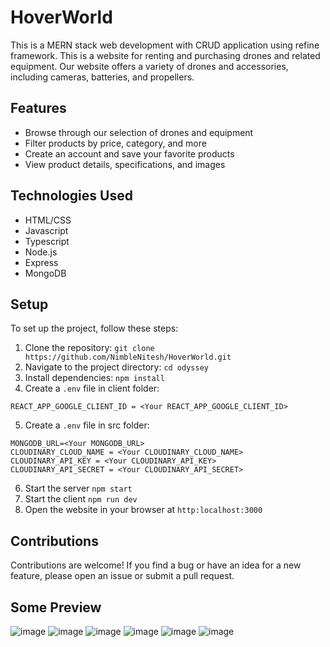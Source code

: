 # HoverWorld
This is a MERN stack web development with CRUD application using refine framework. This is a website for renting and purchasing drones and related equipment. Our website offers a variety of drones and accessories, including cameras, batteries, and propellers.

## Features
- Browse through our selection of drones and equipment
- Filter products by price, category, and more
- Create an account and save your favorite products
- View product details, specifications, and images

## Technologies Used
* HTML/CSS
* Javascript
* Typescript
* Node.js
* Express
* MongoDB

## Setup
To set up the project, follow these steps:
1. Clone the repository: ```git clone https://github.com/NimbleNitesh/HoverWorld.git```
2. Navigate to the project directory: ```cd odyssey```
3. Install dependencies: ```npm install```
4. Create a ```.env``` file in client folder:
```
REACT_APP_GOOGLE_CLIENT_ID = <Your REACT_APP_GOOGLE_CLIENT_ID>
```
5. Create a ```.env``` file in src folder:
```
MONGODB_URL=<Your MONGODB_URL>
CLOUDINARY_CLOUD_NAME = <Your CLOUDINARY_CLOUD_NAME>
CLOUDINARY_API_KEY = <Your CLOUDINARY_API_KEY>
CLOUDINARY_API_SECRET = <Your CLOUDINARY_API_SECRET>
```
6. Start the server ```npm start```
7. Start the client ```npm run dev```
8. Open the website in your browser at ```http:localhost:3000```

## Contributions
Contributions are welcome! If you find a bug or have an idea for a new feature, please open an issue or submit a pull request.

## Some Preview

![image](https://user-images.githubusercontent.com/76262941/230743679-e989599f-1343-44b2-8028-d6c98d286c44.png)
![image](https://user-images.githubusercontent.com/76262941/230743695-7881bed0-7da2-4e09-9460-d90a72c52adb.png)
![image](https://user-images.githubusercontent.com/76262941/230743739-4e427eaa-ef78-4a8a-b014-354d5602e93f.png)
![image](https://user-images.githubusercontent.com/76262941/230743707-bc2f5f1b-1ac0-4213-b203-00f06cf45795.png)
![image](https://user-images.githubusercontent.com/76262941/230743721-37634a91-ed39-4860-a38a-926fefd8caa8.png)
![image](https://user-images.githubusercontent.com/76262941/230743729-4d09b7e7-aabd-47e1-9da7-c1984070e6ab.png)
